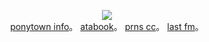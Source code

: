 <p align="center">
<img src="https://i.postimg.cc/L8zfPCQC/Untitled2609-20250509081613.png">   
<br><a href="https://rentry.co/babble">ponytown info</a>。 <a href=https://ishmael.atabook.org>atabook</a>。 <a href=https://pronouns.cc/@girleraser>prns cc</a>。 <a href="https://www.last.fm/user/zalcuses">last fm</a>。 <br
</p>
